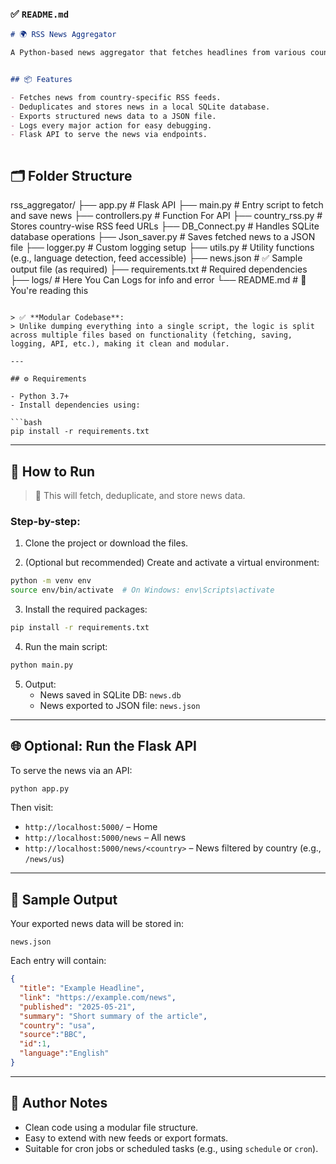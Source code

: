 ### ✅ `README.md`

```markdown
# 🌍 RSS News Aggregator

A Python-based news aggregator that fetches headlines from various country-specific RSS feeds, stores them in a local database, and exports them to a JSON file. The application is built using a modular approach—each component handles a distinct responsibility, improving maintainability and readability.


## 📦 Features

- Fetches news from country-specific RSS feeds.
- Deduplicates and stores news in a local SQLite database.
- Exports structured news data to a JSON file.
- Logs every major action for easy debugging.
- Flask API to serve the news via endpoints.



```
## 🗂️ Folder Structure
rss_aggregator/
├── app.py             # Flask API 
├── main.py            # Entry script to fetch and save news
├── controllers.py     # Function For API
├── country_rss.py     # Stores country-wise RSS feed URLs
├── DB_Connect.py      # Handles SQLite database operations
├── Json_saver.py      # Saves fetched news to a JSON file
├── logger.py          # Custom logging setup
├── utils.py           # Utility functions (e.g., language detection, feed accessible)
├── news.json          # ✅ Sample output file (as required)
├── requirements.txt   # Required dependencies
├── logs/              # Here You Can Logs for info and error
└── README.md          # 📖 You're reading this
```

> ✅ **Modular Codebase**:  
> Unlike dumping everything into a single script, the logic is split across multiple files based on functionality (fetching, saving, logging, API, etc.), making it clean and modular.

---

## ⚙️ Requirements

- Python 3.7+
- Install dependencies using:

```bash
pip install -r requirements.txt
```

---

## 🚀 How to Run

> 🔁 This will fetch, deduplicate, and store news data.

### Step-by-step:

1. Clone the project or download the files.

2. (Optional but recommended) Create and activate a virtual environment:

```bash
python -m venv env
source env/bin/activate  # On Windows: env\Scripts\activate
```

3. Install the required packages:

```bash
pip install -r requirements.txt
```

4. Run the main script:

```bash
python main.py
```

5. Output:
   - News saved in SQLite DB: `news.db`
   - News exported to JSON file: `news.json`

---

## 🌐 Optional: Run the Flask API

To serve the news via an API:

```bash
python app.py
```

Then visit:

- `http://localhost:5000/` – Home
- `http://localhost:5000/news` – All news
- `http://localhost:5000/news/<country>` – News filtered by country (e.g., `/news/us`)

---

## 📄 Sample Output

Your exported news data will be stored in:

```
news.json
```

Each entry will contain:

```json
{
  "title": "Example Headline",
  "link": "https://example.com/news",
  "published": "2025-05-21",
  "summary": "Short summary of the article",
  "country": "usa",
  "source":"BBC",
  "id":1,
  "language":"English"
}
```

---

## 🧠 Author Notes

- Clean code using a modular file structure.
- Easy to extend with new feeds or export formats.
- Suitable for cron jobs or scheduled tasks (e.g., using `schedule` or `cron`).

